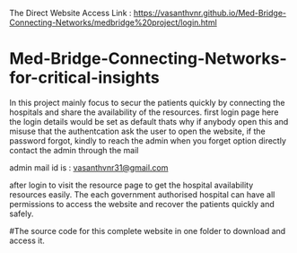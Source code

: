 The Direct Website Access Link : https://vasanthvnr.github.io/Med-Bridge-Connecting-Networks/medbridge%20project/login.html

# Med-Bridge-Connecting-Networks-for-critical-insights

In this project mainly focus to secur the patients quickly by connecting the hospitals and share the availability of the resources.
first login page 
here the login details would be set as default thats why if anybody open this and misuse that the authentcation ask the user to open the website, if the password forgot, kindly to reach the admin when you forget option directly contact the admin through the mail

admin mail id is : vasanthvnr31@gmail.com

after login to visit the resource page to get the hospital availability resources easily.
The each government authorised hospital can have all permissions to access the website and recover the patients quickly and safely.

#The source code for this complete website in one folder to download and access it.

